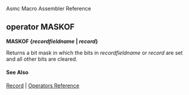 Asmc Macro Assembler Reference

## operator MASKOF

**MASKOF {_recordfieldname_ | _record_}**

Returns a bit mask in which the bits in _recordfieldname_ or _record_ are set and all other bits are cleared.

#### See Also

[Record](record.md) | [Operators Reference](readme.md)
